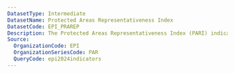 ```yaml
---
DatasetType: Intermediate
DatasetName: Protected Areas Representativeness Index
DatasetCode: EPI_PRAREP
Description: The Protected Areas Representativeness Index (PARI) indicator measures how well terrestrial protected areas represent the ecological diversity of a country. This metric is calculated by CSIRO (https://geobon.org/ebvs/indicators/protected-area-representatives-connectedness-indices/) using high-resolution remote sensing data and biological records of species' locations. A score of 100 indicates that a country's terrestrial protected areas nearly perfectly represent the country's ecosystem diversity
Source:
  OrganizationCode: EPI
  OrganizationSeriesCode: PAR
  QueryCode: epi2024indicators
---
```

